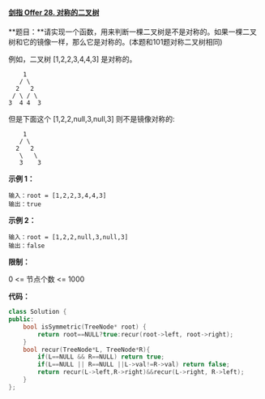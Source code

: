 #### [剑指 Offer 28. 对称的二叉树](https://leetcode-cn.com/problems/dui-cheng-de-er-cha-shu-lcof/)

**题目：**请实现一个函数，用来判断一棵二叉树是不是对称的。如果一棵二叉树和它的镜像一样，那么它是对称的。(本题和101题对称二叉树相同)

例如，二叉树 [1,2,2,3,4,4,3] 是对称的。

        1
       / \
      2   2
     / \ / \
    3  4 4  3

但是下面这个 [1,2,2,null,3,null,3] 则不是镜像对称的:

        1
       / \
      2   2
       \   \
       3    3 
**示例 1：**

```
输入：root = [1,2,2,3,4,4,3]
输出：true
```

**示例 2：**

```
输入：root = [1,2,2,null,3,null,3]
输出：false
```

**限制：**

0 <= 节点个数 <= 1000

**代码：**

```c++
class Solution {
public:
    bool isSymmetric(TreeNode* root) {
        return root==NULL?true:recur(root->left, root->right);
    }
    bool recur(TreeNode*L, TreeNode*R){
        if(L==NULL && R==NULL) return true;
        if(L==NULL || R==NULL ||L->val!=R->val) return false;
        return recur(L->left,R->right)&&recur(L->right, R->left);
    }
};
```

